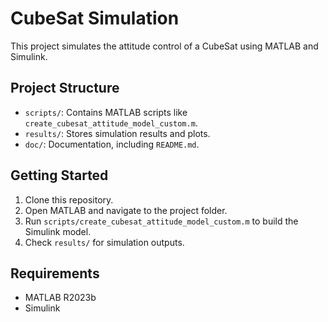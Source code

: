 # CubeSat Simulation
This project simulates the attitude control of a CubeSat using MATLAB and Simulink.

## Project Structure
- `scripts/`: Contains MATLAB scripts like `create_cubesat_attitude_model_custom.m`.
- `results/`: Stores simulation results and plots.
- `doc/`: Documentation, including `README.md`.

## Getting Started
1. Clone this repository.
2. Open MATLAB and navigate to the project folder.
3. Run `scripts/create_cubesat_attitude_model_custom.m` to build the Simulink model.
4. Check `results/` for simulation outputs.

## Requirements
- MATLAB R2023b
- Simulink
